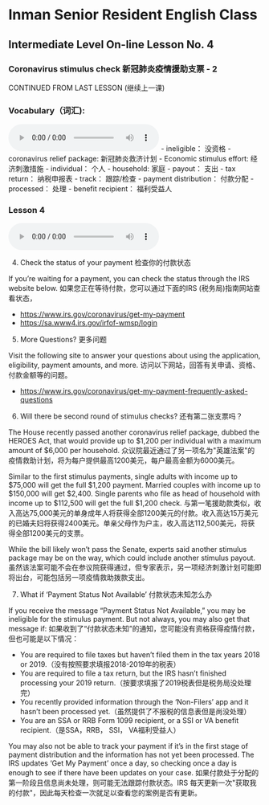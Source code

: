 # Inman Senior Resident English Class
## Intermediate Level On-line Lesson No. 4
### Coronavirus stimulus check   新冠肺炎疫情援助支票 - 2

CONTINUED FROM LAST LESSON (继续上一课)
### Vocabulary（词汇):
<audio controls>
  <source src="/vocab4.mp3" type="audio/mpeg">
  Your browser does not support the audio element.
</audio>
- ineligible：					没资格
- coronavirus relief package:		新冠肺炎救济计划
- Economic stimulus effort:  		经济刺激措施
- individual：				个人
- household:					家庭
- payout：					支出
- tax return：				纳税申报表
- track：					跟踪/检查
- payment distribution：		付款分配
- processed：				处理
- benefit recipient：			福利受益人

### Lesson 4
<audio controls>
  <source src="/lesson4.mp3" type="audio/mpeg">
  Your browser does not support the audio element.
</audio>

4. Check the status of your payment 检查你的付款状态

If you’re waiting for a payment, you can check the status through the IRS website below. 如果您正在等待付款，您可以通过下面的IRS (税务局)指南网站查看状态，
- https://www.irs.gov/coronavirus/get-my-payment
- https://sa.www4.irs.gov/irfof-wmsp/login

5. More Questions? 更多问题

Visit the following site to answer your questions about using the application, eligibility, payment amounts, and more. 访问以下网站，回答有关申请、资格、付款金额等的问题。
- https://www.irs.gov/coronavirus/get-my-payment-frequently-asked-questions

6. Will there be second round of stimulus checks? 还有第二张支票吗？

The House recently passed another coronavirus relief package, dubbed the HEROES Act, that would provide up to $1,200 per individual with a maximum amount of $6,000 per household. 众议院最近通过了另一项名为"英雄法案"的疫情救助计划，将为每户提供最高1200美元，每户最高金额为6000美元。

Similar to the first stimulus payments, single adults with income up to $75,000 will get the full $1,200 payment. Married couples with income up to $150,000 will get $2,400. Single parents who file as head of household with income up to $112,500 will get the full $1,200 check. 与第一笔援助款类似，收入高达75,000美元的单身成年人将获得全部1200美元的付款。收入高达15万美元的已婚夫妇将获得2400美元。单亲父母作为户主，收入高达112,500美元，将获得全部1200美元的支票。
 
While the bill likely won’t pass the Senate, experts said another stimulus package may be on the way, which could include another stimulus payout. 虽然该法案可能不会在参议院获得通过，但专家表示，另一项经济刺激计划可能即将出台，可能包括另一项疫情救助拨款支出。

7. What if ‘Payment Status Not Available’ 付款状态未知怎么办

If you receive the message “Payment Status Not Available,” you may be ineligible for the stimulus payment. But not always, you may also get that message if:
如果收到了“付款状态未知”的通知，您可能没有资格获得疫情付款，但也可能是以下情况：
 
- You are required to file taxes but haven’t filed them in the tax years 2018 or 2019.（没有按照要求填报2018-2019年的税表）
- You are required to file a tax return, but the IRS hasn’t finished processing your 2019 return.（按要求填报了2019税表但是税务局没处理完）
- You recently provided information through the ‘Non-Filers’ app and it hasn’t been processed yet.（虽然提供了不报税的信息表但是尚没处理）
- You are an SSA or RRB Form 1099 recipient, or a SSI or VA benefit recipient.（是SSA，RRB， SSI， VA福利受益人）
 
You may also not be able to track your payment if it’s in the first stage of payment distribution and the information has not yet been processed. The IRS updates ‘Get My Payment’ once a day, so checking once a day is enough to see if there have been updates on your case. 如果付款处于分配的第一阶段且信息尚未处理，则可能无法跟踪付款状态。IRS 每天更新一次"获取我的付款"，因此每天检查一次就足以查看您的案例是否有更新。
